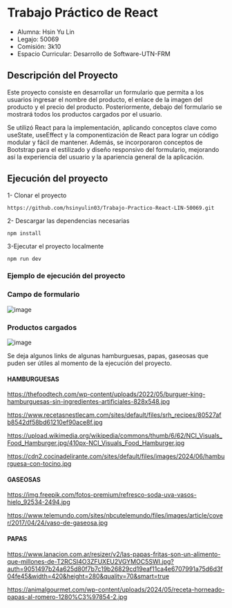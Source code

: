 # Trabajo Práctico de React
- Alumna: Hsin Yu Lin
- Legajo: 50069
- Comisión: 3k10
- Espacio Curricular: Desarrollo de Software-UTN-FRM
## Descripción del Proyecto
Este proyecto consiste en desarrollar un formulario que permita a los usuarios ingresar el nombre del producto, el enlace de la imagen del producto y el precio del producto. Posteriormente, debajo del formulario se mostrará todos los productos cargados por el usuario.

Se utilizó React para la implementación, aplicando conceptos clave como useState, useEffect y la componentización de React para lograr un código modular y fácil de mantener. 
Además, se incorporaron conceptos de Bootstrap para el estilizado y diseño responsivo del formulario, mejorando así la experiencia del usuario y la apariencia general de la aplicación.

## Ejecución del proyecto
1- Clonar el proyecto

`https://github.com/hsinyulin03/Trabajo-Practico-React-LIN-50069.git`

2- Descargar las dependencias necesarias 

`npm install `

3-Ejecutar el proyecto localmente

`npm run dev`

### Ejemplo de ejecución del proyecto 
### Campo de formulario
![image](https://github.com/user-attachments/assets/485e5604-7f93-4ba8-aa3d-552ec6d5956f)

### Productos cargados
![image](https://github.com/user-attachments/assets/64038339-820d-4304-9f9f-80022148ffb6)

Se deja algunos links de algunas hamburguesas, papas, gaseosas que puden ser útiles al momento de la ejecución del proyecto.

#### HAMBURGUESAS

https://thefoodtech.com/wp-content/uploads/2022/05/burguer-king-hamburguesas-sin-ingredientes-artificiales-828x548.jpg

https://www.recetasnestlecam.com/sites/default/files/srh_recipes/80527afb8542df58bd61210ef90ace8f.jpg

https://upload.wikimedia.org/wikipedia/commons/thumb/6/62/NCI_Visuals_Food_Hamburger.jpg/410px-NCI_Visuals_Food_Hamburger.jpg

https://cdn2.cocinadelirante.com/sites/default/files/images/2024/06/hamburguesa-con-tocino.jpg

#### GASEOSAS

https://img.freepik.com/fotos-premium/refresco-soda-uva-vasos-hielo_92534-2494.jpg

https://www.telemundo.com/sites/nbcutelemundo/files/images/article/cover/2017/04/24/vaso-de-gaseosa.jpg

#### PAPAS

https://www.lanacion.com.ar/resizer/v2/las-papas-fritas-son-un-alimento-que-millones-de-T2RCSI4O3ZFUXEU2VGYMOC5SWI.jpg?auth=9051497b24a625d80f7b7c19b26829cd19eaf11ca4e6707991a75d6d3f04fe45&width=420&height=280&quality=70&smart=true

https://animalgourmet.com/wp-content/uploads/2024/05/receta-horneado-papas-al-romero-1280%C3%97854-2.jpg

